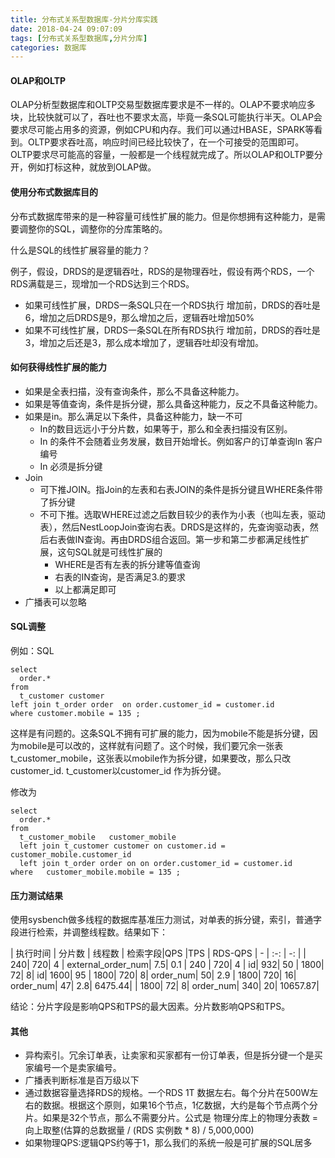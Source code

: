 ```yaml
---
title: 分布式关系型数据库-分片分库实践
date: 2018-04-24 09:07:09
tags: [分布式关系型数据库,分片分库]
categories: 数据库
---
```

#### OLAP和OLTP

OLAP分析型数据库和OLTP交易型数据库要求是不一样的。OLAP不要求响应多块，比较快就可以了，吞吐也不要求太高，毕竟一条SQL可能执行半天。OLAP会要求尽可能占用多的资源，例如CPU和内存。我们可以通过HBASE，SPARK等看到。OLTP要求吞吐高，响应时间已经比较快了，在一个可接受的范围即可。OLTP要求尽可能高的容量，一般都是一个线程就完成了。所以OLAP和OLTP要分开，例如打标这种，就放到OLAP做。

#### 使用分布式数据库目的

分布式数据库带来的是一种容量可线性扩展的能力。但是你想拥有这种能力，是需要调整你的SQL，调整你的分库策略的。

什么是SQL的线性扩展容量的能力？

例子，假设，DRDS的是逻辑吞吐，RDS的是物理吞吐，假设有两个RDS，一个RDS满载是三，现增加一个RDS达到三个RDS。
- 如果可线性扩展，DRDS一条SQL只在一个RDS执行
	增加前，DRDS的吞吐是6，增加之后DRDS是9，那么增加之后，逻辑吞吐增加50%
- 如果不可线性扩展，DRDS一条SQL在所有RDS执行
	增加前，DRDS的吞吐是3，增加之后还是3，那么成本增加了，逻辑吞吐却没有增加。

#### 如何获得线性扩展的能力

- 如果是全表扫描，没有查询条件，那么不具备这种能力。  
- 如果是等值查询，条件是拆分键，那么具备这种能力，反之不具备这种能力。
- 如果是in。那么满足以下条件，具备这种能力，缺一不可
  - In的数目远远小于分片数，如果等于，那么和全表扫描没有区别。
  - In 的条件不会随着业务发展，数目开始增长。例如客户的订单查询In 客户编号
  - In 必须是拆分键
- Join
  - 可下推JOIN。指Join的左表和右表JOIN的条件是拆分键且WHERE条件带了拆分键
  - 不可下推。选取WHERE过滤之后数目较少的表作为小表（也叫左表，驱动表），然后NestLoopJoin查询右表。DRDS是这样的，先查询驱动表，然后右表做IN查询。再由DRDS组合返回。第一步和第二步都满足线性扩展，这句SQL就是可线性扩展的
    - WHERE是否有左表的拆分建等值查询
    - 右表的IN查询，是否满足3.的要求  
    - 以上都满足即可
- 广播表可以忽略

#### SQL调整
例如：SQL
```
select
  order.*
from
  t_customer customer
left join t_order order  on order.customer_id = customer.id
where customer.mobile = 135 ;
```
这样是有问题的。这条SQL不拥有可扩展的能力，因为mobile不能是拆分键，因为mobile是可以改的，这样就有问题了。这个时候，我们要冗余一张表t_customer_mobile，这张表以mobile作为拆分键，如果要改，那么只改customer_id. t_customer以customer_id 作为拆分键。

修改为
```
select
  order.*
from
  t_customer_mobile   customer_mobile
  left join t_customer customer on customer.id = customer_mobile.customer_id
  left join t_order order on on order.customer_id = customer.id
where 	customer_mobile.mobile = 135 ;
```

#### 压力测试结果
使用sysbench做多线程的数据库基准压力测试，对单表的拆分键，索引，普通字段进行检索，并调整线程数。结果如下：

| 执行时间 | 分片数 | 线程数 | 检索字段|QPS |TPS | RDS-QPS
| - | :-: | -: |
| 240| 	720| 	4	| external_order_num|  	7.5| 	0.1
| 240	| 720| 	4	| id| 	932| 	50
| 1800| 	72| 	8| 	id| 	1600| 	95
| 1800| 	720| 	8| 	order_num| 	50| 	2.9
| 1800| 	720| 	16| 	order_num| 	47| 	2.8| 	6475.44|
| 1800| 	72| 	8| 	order_num| 	340| 	20| 	10657.87|

结论：分片字段是影响QPS和TPS的最大因素。分片数影响QPS和TPS。

#### 其他
 - 异构索引。冗余订单表，让卖家和买家都有一份订单表，但是拆分键一个是买家编号一个是卖家编号。
 - 广播表判断标准是百万级以下
 - 通过数据容量选择RDS的规格。一个RDS 1T 数据左右。每个分片在500W左右的数据。根据这个原则，如果16个节点，1亿数据，大约是每个节点两个分片。如果是32个节点，那么不需要分片。公式是
物理分库上的物理分表数 = 向上取整(估算的总数据量 / (RDS 实例数 * 8) / 5,000,000)
 - 如果物理QPS:逻辑QPS约等于1，那么我们的系统一般是可扩展的SQL居多

